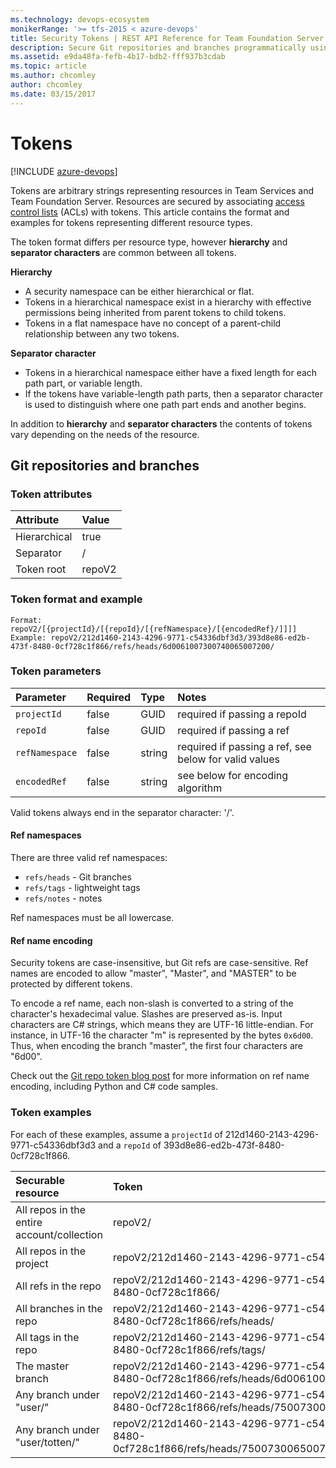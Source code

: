 ```yaml
---
ms.technology: devops-ecosystem
monikerRange: '>= tfs-2015 < azure-devops'
title: Security Tokens | REST API Reference for Team Foundation Server
description: Secure Git repositories and branches programmatically using the REST APIs for Team Foundation Server.
ms.assetid: e9da48fa-fefb-4b17-bdb2-fff937b3cdab
ms.topic: article
ms.author: chcomley
author: chcomley
ms.date: 03/15/2017
---
```


# Tokens

[!INCLUDE [azure-devops](../_data/azure-devops-message.md)]

Tokens are arbitrary strings representing resources in Team Services and Team Foundation Server. Resources are secured by
associating [access control lists](./acls.md) (ACLs) with tokens. This article contains the format and examples for tokens representing different resource types.

The token format differs per resource type, however **hierarchy** and **separator characters** are common between all tokens.

<a name="hierarchy" />

**Hierarchy**

- A security namespace can be either hierarchical or flat.
- Tokens in a hierarchical namespace exist in a hierarchy with effective permissions being inherited from parent tokens to child tokens.
- Tokens in a flat namespace have no concept of a parent-child relationship between any two tokens.

<a name="separators" />

**Separator character**

- Tokens in a hierarchical namespace either have a fixed length for each path part, or variable length.
- If the tokens have variable-length path parts, then a separator character is used to distinguish where one path part ends and another begins.

In addition to **hierarchy** and **separator characters** the contents of tokens vary depending on the needs of the resource.

## Git repositories and branches

### Token attributes

| Attribute    | Value  |
| :----------- | :----- |
| Hierarchical | true   |
| Separator    | /      |
| Token root   | repoV2 |

### Token format and example

```
Format: repoV2/[{projectId}/[{repoId}/[{refNamespace}/[{encodedRef}/]]]]
Example: repoV2/212d1460-2143-4296-9771-c54336dbf3d3/393d8e86-ed2b-473f-8480-0cf728c1f866/refs/heads/6d0061007300740065007200/
```

### Token parameters

| Parameter      | Required | Type   | Notes                                                 |
| :------------- | :------- | :----- | :---------------------------------------------------- |
| `projectId`    | false    | GUID   | required if passing a repoId                          |
| `repoId`       | false    | GUID   | required if passing a ref                             |
| `refNamespace` | false    | string | required if passing a ref, see below for valid values |
| `encodedRef`   | false    | string | see below for encoding algorithm                      |

Valid tokens always end in the separator character: '/'.

#### Ref namespaces

There are three valid ref namespaces:

- `refs/heads` - Git branches
- `refs/tags` - lightweight tags
- `refs/notes` - notes

Ref namespaces must be all lowercase.

#### Ref name encoding

Security tokens are case-insensitive, but Git refs are case-sensitive.
Ref names are encoded to allow "master", "Master", and "MASTER" to be protected by different tokens.

To encode a ref name, each non-slash is converted to a string of the character's hexadecimal value.
Slashes are preserved as-is.
Input characters are C# strings, which means they are UTF-16 little-endian.
For instance, in UTF-16 the character "m" is represented by the bytes `0x6d00`.
Thus, when encoding the branch "master", the first four characters are "6d00".

Check out the [Git repo token blog post](https://devblogs.microsoft.com/devops/git-repo-tokens-for-the-security-service/) for more information on ref name encoding, including Python and C# code samples.

### Token examples

For each of these examples, assume a `projectId` of 212d1460-2143-4296-9771-c54336dbf3d3 and a `repoId` of 393d8e86-ed2b-473f-8480-0cf728c1f866.

| Securable resource                         | Token                                                                                                                                  |
| :----------------------------------------- | :------------------------------------------------------------------------------------------------------------------------------------- |
| All repos in the entire account/collection | repoV2/                                                                                                                                |
| All repos in the project                   | repoV2/212d1460-2143-4296-9771-c54336dbf3d3/                                                                                           |
| All refs in the repo                       | repoV2/212d1460-2143-4296-9771-c54336dbf3d3/393d8e86-ed2b-473f-8480-0cf728c1f866/                                                      |
| All branches in the repo                   | repoV2/212d1460-2143-4296-9771-c54336dbf3d3/393d8e86-ed2b-473f-8480-0cf728c1f866/refs/heads/                                           |
| All tags in the repo                       | repoV2/212d1460-2143-4296-9771-c54336dbf3d3/393d8e86-ed2b-473f-8480-0cf728c1f866/refs/tags/                                            |
| The master branch                          | repoV2/212d1460-2143-4296-9771-c54336dbf3d3/393d8e86-ed2b-473f-8480-0cf728c1f866/refs/heads/6d0061007300740065007200/                  |
| Any branch under "user/"                   | repoV2/212d1460-2143-4296-9771-c54336dbf3d3/393d8e86-ed2b-473f-8480-0cf728c1f866/refs/heads/7500730065007200/                          |
| Any branch under "user/totten/"            | repoV2/212d1460-2143-4296-9771-c54336dbf3d3/393d8e86-ed2b-473f-8480-0cf728c1f866/refs/heads/7500730065007200/74006f007400740065006e00/ |
